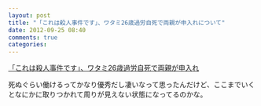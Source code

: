 ```yaml
---
layout: post
title: "「これは殺人事件です」、ワタミ26歳過労自死で両親が申入れについて"
date: 2012-09-25 08:40
comments: true
categories:
---
```

[「これは殺人事件です」、ワタミ26歳過労自死で両親が申入れ](http://www.labornetjp.org/news/2012/0920hokoku)

死ぬぐらい働けるってかなり優秀だし凄いなって思ったんだけど、ここまでいくとなにかに取りつかれて周りが見えない状態になってるのかな。
